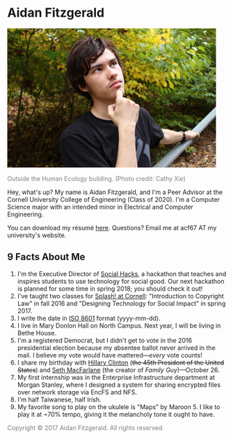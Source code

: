 # Aidan Fitzgerald

![](/480px-portrait.jpg)

<p style="color: gray;">Outside the Human Ecology building. (Photo credit: Cathy Xie)</p>

Hey, what's up? My name is Aidan Fitzgerald, and I'm a Peer Advisor at the Cornell University College of Engineering (Class of 2020). I'm a Computer Science major with an intended minor in Electrical and Computer Engineering.

You can download my r&#233;sum&#233; [here](/Resume.pdf). Questions? Email me at acf67 AT my university's website.

## 9 Facts About Me

1. I'm the Executive Director of [Social Hacks](http://socialhacks.tech/), a hackathon that teaches and inspires students to use technology for social good. Our next hackathon is planned for some time in spring 2018; you should check it out!
2. I've taught two classes for [Splash! at Cornell](https://cornell.learningu.org/learn/index.html): "Introduction to Copyright Law" in fall 2016 and "Designing Technology for Social Impact" in spring 2017.
3. I write the date in [ISO 8601](https://en.wikipedia.org/wiki/ISO_8601) format (yyyy-mm-dd).
4. I live in Mary Donlon Hall on North Campus. Next year, I will be living in Bethe House.
5. I'm a registered Democrat, but I didn't get to vote in the 2016 presidential election because my absentee ballot never arrived in the mail. I believe my vote would have mattered&mdash;_every_ vote counts!
6. I share my birthday with [Hillary Clinton](https://en.wikipedia.org/wiki/Hillary_Clinton) (~~the 45th President of the United States~~) and [Seth MacFarlane](https://en.wikipedia.org/wiki/Seth_MacFarlane) (the creator of _Family Guy_)&mdash;October 26.
7. My first internship was in the Enterprise Infrastructure department at Morgan Stanley, where I designed a system for sharing encrypted files over network storage via EncFS and NFS.
8. I'm half Taiwanese, half Irish.
9. My favorite song to play on the ukulele is "Maps" by Maroon 5. I like to play it at ~70% tempo, giving it the melancholy tone it ought to have.

<!--
I am passionate about finding ways to use information and communications technology to make our society more sustainable, peaceful, and just. I believe climate change, global extreme poverty, and discrimination and violence against women are the most pressing issues of our time.
-->

<p style="color: gray;">Copyright &copy; 2017 Aidan Fitzgerald. All rights reserved.</p>
